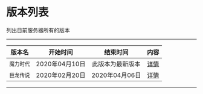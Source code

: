 # 版本列表

列出目前服务器所有的版本

* * *

|版本名|开始时间|结束时间|内容|
|:-:|:-:|:-:|:-:|
|`魔力时代`|2020年04月10日|此版本为最新版本|[详情](world/MS1/update/update2.md)|
|`巨龙传说`|2020年02月20日|2020年04月06日|[详情](world/MS1/update/update1.md)|

* * *
